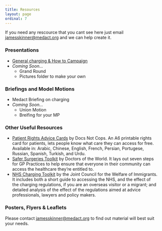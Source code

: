 ```yaml
---
title: Resources
layout: page
ordinal: 7
---
```


If you need any rescource that you cant see here just email <a href="mailto:jamesskinner@medact.org">jamesskinner@medact.org</a> and we can help create it. 

### Presentations 

* <a href="https://drive.google.com/open?id=1x2v5fu2JMIW7nK45zxMVzn-bErI033IY">General charging & How to Campaign</a>
* _Coming Soon..._ 
  * Grand Round 
  * Pictures folder to make your own 

### Briefings and Model Motions 

* Medact Briefing on charging 
* _Coming Soon..._ 
  * Union Motion 
  * Breifing for your MP 

### Other Useful Resources  

* <a href="https://drive.google.com/open?id=1lZBdsX-jQkFiJdRltvI-Sr-BdZuYQFQH">Patient Rights Advice Cards</a> by Docs Not Cops. An A6 printable rights card for patients, lets people know what care they can access for free. Available in: Arabic, Chinese, English, French, Persian, Portugese, Russian, Spanish, Turkish, and Urdu. 
* <a href="https://www.doctorsoftheworld.org.uk/what-we-stand-for/supporting-medics/safe-surgeries-initiative/safe-surgeries-toolkit">Safer Surgeries Toolkit</a> by Doctors of the World. It lays out seven steps for GP Practices to help ensure that everyone in their community can access the healthcare they’re entitled to.  
* <a href="https://www.jcwi.org.uk/nhs-charging-toolkits"> NHS Charging Toolkit</a> by the Joint Council for the Welfare of Immigrants. It includes both a short guide to accessing the NHS, and the effect of the charging regulations, if you are an overseas visitor or a migrant; and detailed analysis of the effect of the regulations aimed at advice professionals, lawyers and policy makers.

### Posters, Flyers & Leaflets  

Please contact <a href="mailto:jamesskinner@medact.org">jamesskinner@medact.org</a> to find out material will best suit your needs.


